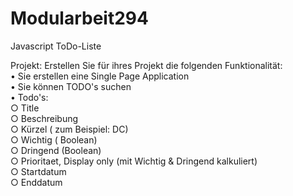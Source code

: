 # Modularbeit294
Javascript ToDo-Liste

Projekt: 
Erstellen Sie für ihres Projekt die folgenden Funktionalität:  <br>
	• Sie erstellen eine Single Page Application <br>
	• Sie können TODO's suchen <br>
	• Todo's: <br>
		○ Title <br>
		○ Beschreibung <br>
		○ Kürzel ( zum Beispiel: DC) <br>
		○ Wichtig ( Boolean) <br>
		○ Dringend (Boolean) <br>
		○ Prioritaet, Display only (mit Wichtig & Dringend kalkuliert) <br>
		○ Startdatum <br>
		○ Enddatum <br>


